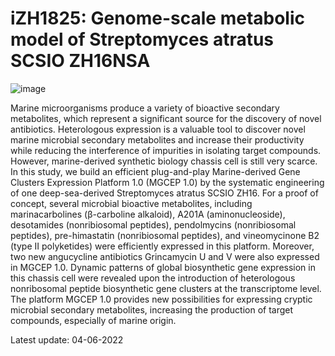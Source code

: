 # iZH1825: Genome-scale metabolic model of Streptomyces atratus SCSIO ZH16NSA

![image](https://user-images.githubusercontent.com/86829051/171716972-f7b0dcdc-63e8-4b07-b561-545364e5eb46.png)

Marine microorganisms produce a variety of bioactive secondary metabolites, which represent a significant source for the discovery of novel antibiotics. Heterologous expression is a valuable tool to discover novel marine microbial secondary metabolites and increase their productivity while reducing the interference of impurities in isolating target compounds. However, marine-derived synthetic biology chassis cell is still very scarce. In this study, we build an efficient plug-and-play Marine-derived Gene Clusters Expression Platform 1.0 (MGCEP 1.0) by the systematic engineering of one deep-sea-derived Streptomyces atratus SCSIO ZH16. For a proof of concept, several microbial bioactive metabolites, including marinacarbolines (β-carboline alkaloid), A201A (aminonucleoside), desotamides (nonribiosomal peptides), pendolmycins (nonribiosomal peptides), pre-himastatin (nonribiosomal peptides), and vineomycinone B2 (type II polyketides) were efficiently expressed in this platform. Moreover, two new angucycline antibiotics Grincamycin U and V were also expressed in MGCEP 1.0. Dynamic patterns of global biosynthetic gene expression in this chassis cell were revealed upon the introduction of heterologous nonribosomal peptide biosynthetic gene clusters at the transcriptome level. The platform MGCEP 1.0 provides new possibilities for expressing cryptic microbial secondary metabolites, increasing the production of target compounds, especially of marine origin.  

Latest update: 04-06-2022
